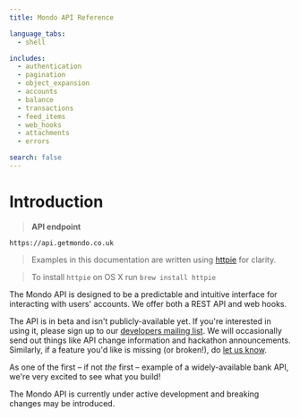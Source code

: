 ```yaml
---
title: Mondo API Reference

language_tabs:
  - shell

includes:
  - authentication
  - pagination
  - object_expansion
  - accounts
  - balance
  - transactions
  - feed_items
  - web_hooks
  - attachments
  - errors

search: false
---
```


# Introduction

> **API endpoint**

```
https://api.getmondo.co.uk
```

> Examples in this documentation are written using [httpie](https://github.com/jkbrzt/httpie) for clarity.

> To install `httpie` on OS X run `brew install httpie`

The Mondo API is designed to be a predictable and intuitive interface for interacting with users' accounts. We offer both a REST API and web hooks.

The API is in beta and isn't publicly-available yet. If you're interested in using it, please sign up to our [developers mailing list](http://eepurl.com/bGPKOD). We will occasionally send out things like API change information and hackathon announcements. Similarly, if a feature you'd like is missing (or broken!), do [let us know](mailto:developers@getmondo.co.uk).

As one of the first – if not *the* first – example of a widely-available bank API, we're very excited to see what you build!

<aside class="warning">
The Mondo API is currently under active development and breaking changes may be introduced.
</aside>
